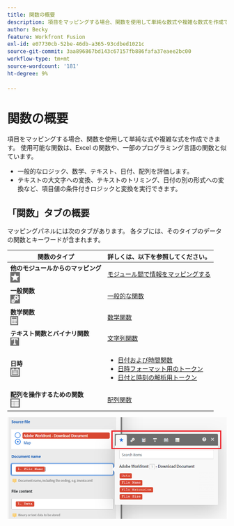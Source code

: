 ```yaml
---
title: 関数の概要
description: 項目をマッピングする場合、関数を使用して単純な数式や複雑な数式を作成できます。
author: Becky
feature: Workfront Fusion
exl-id: e07730cb-52be-46db-a365-93cdbed1021c
source-git-commit: 3aa896867bd143c67157fb886fafa37eaee2bc00
workflow-type: tm+mt
source-wordcount: '181'
ht-degree: 9%

---
```


# 関数の概要

項目をマッピングする場合、関数を使用して単純な式や複雑な式を作成できます。 使用可能な関数は、Excel の関数や、一部のプログラミング言語の関数と似ています。

* 一般的なロジック、数学、テキスト、日付、配列を評価します。
* テキストの大文字への変換、テキストのトリミング、日付の別の形式への変換など、項目値の条件付きロジックと変換を実行できます。

## 「関数」タブの概要

マッピングパネルには次のタブがあります。 各タブには、そのタイプのデータの関数とキーワードが含まれます。

| 関数のタイプ | 詳しくは、以下を参照してください。 |
|---|---|
| **他のモジュールからのマッピング**<br>![ 他のモジュールからのマッピング ](assets/toolbar-icon-functions-you-map-from-other-modules.png) | [ モジュール間で情報をマッピングする ](/help/workfront-fusion/create-scenarios/map-data/map-data-from-one-to-another.md) |
| **一般関数**<br>![ 一般関数 ](assets/toolbar-icon-general-function.png) | [ 一般的な関数 ](/help/workfront-fusion/references/mapping-panel/functions/general-functions.md) |
| **数学関数**<br>![ 数学関数 ](assets/toolbar-icon-math-functions.png) | [ 数学関数 ](/help/workfront-fusion/references/mapping-panel/functions/math-functions.md) |
| **テキスト関数とバイナリ関数**<br>![ 文字列関数 ](assets/toolbar-icon-text&binary-functions.png) | [ 文字列関数 ](/help/workfront-fusion/references/mapping-panel/functions/string-functions.md) |
| **日時** <br> ![ 日付および時間関数 ](assets/toolbar-icon-date&time-functions.png) | <ul><li>[ 日付および時間関数 ](/help/workfront-fusion/references/mapping-panel/functions/date-and-time-functions.md)</li><li>[ 日時フォーマット用のトークン ](/help/workfront-fusion/references/mapping-panel/functions/tokens-for-date-and-time-formatting.md)</li><li> [ 日付と時刻の解析用トークン ](/help/workfront-fusion/references/mapping-panel/functions/tokens-for-date-and-time-parsing.md)</li></ul> |
| **配列を操作するための関数**<br> ![ 配列関数 ](assets/toolbar-icon-functions-for-arrays.png) | [ 配列関数 ](/help/workfront-fusion/references/mapping-panel/functions/array-functions.md) |

![ 関数ツールバー ](assets/functions-toolbar-350x189.png)

